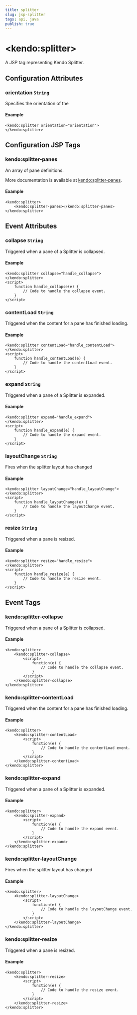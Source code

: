 ```yaml
---
title: splitter
slug: jsp-splitter
tags: api, java
publish: true
---
```


# \<kendo:splitter\>
A JSP tag representing Kendo Splitter.

## Configuration Attributes

### orientation `String`

Specifies the orientation of the

#### Example
    <kendo:splitter orientation="orientation">
    </kendo:splitter>


##  Configuration JSP Tags

### kendo:splitter-panes

An array of pane definitions.

More documentation is available at [kendo:splitter-panes](splitter/panes).

#### Example

    <kendo:splitter>
        <kendo:splitter-panes></kendo:splitter-panes>
    </kendo:splitter>


## Event Attributes

### collapse `String`

Triggered when a pane of a Splitter is collapsed.

#### Example
    <kendo:splitter collapse="handle_collapse">
    </kendo:splitter>
    <script>
        function handle_collapse(e) {
            // Code to handle the collapse event.
        }
    </script>

### contentLoad `String`

Triggered when the content for a pane has finished loading.

#### Example
    <kendo:splitter contentLoad="handle_contentLoad">
    </kendo:splitter>
    <script>
        function handle_contentLoad(e) {
            // Code to handle the contentLoad event.
        }
    </script>

### expand `String`

Triggered when a pane of a Splitter is expanded.

#### Example
    <kendo:splitter expand="handle_expand">
    </kendo:splitter>
    <script>
        function handle_expand(e) {
            // Code to handle the expand event.
        }
    </script>

### layoutChange `String`

Fires when the splitter layout has changed

#### Example
    <kendo:splitter layoutChange="handle_layoutChange">
    </kendo:splitter>
    <script>
        function handle_layoutChange(e) {
            // Code to handle the layoutChange event.
        }
    </script>

### resize `String`

Triggered when a pane is resized.

#### Example
    <kendo:splitter resize="handle_resize">
    </kendo:splitter>
    <script>
        function handle_resize(e) {
            // Code to handle the resize event.
        }
    </script>

## Event Tags

### kendo:splitter-collapse

Triggered when a pane of a Splitter is collapsed.

#### Example
    <kendo:splitter>
        <kendo:splitter-collapse>
            <script>
                function(e) {
                    // Code to handle the collapse event.
                }
            </script>
        </kendo:splitter-collapse>
    </kendo:splitter>

### kendo:splitter-contentLoad

Triggered when the content for a pane has finished loading.

#### Example
    <kendo:splitter>
        <kendo:splitter-contentLoad>
            <script>
                function(e) {
                    // Code to handle the contentLoad event.
                }
            </script>
        </kendo:splitter-contentLoad>
    </kendo:splitter>

### kendo:splitter-expand

Triggered when a pane of a Splitter is expanded.

#### Example
    <kendo:splitter>
        <kendo:splitter-expand>
            <script>
                function(e) {
                    // Code to handle the expand event.
                }
            </script>
        </kendo:splitter-expand>
    </kendo:splitter>

### kendo:splitter-layoutChange

Fires when the splitter layout has changed

#### Example
    <kendo:splitter>
        <kendo:splitter-layoutChange>
            <script>
                function(e) {
                    // Code to handle the layoutChange event.
                }
            </script>
        </kendo:splitter-layoutChange>
    </kendo:splitter>

### kendo:splitter-resize

Triggered when a pane is resized.

#### Example
    <kendo:splitter>
        <kendo:splitter-resize>
            <script>
                function(e) {
                    // Code to handle the resize event.
                }
            </script>
        </kendo:splitter-resize>
    </kendo:splitter>

